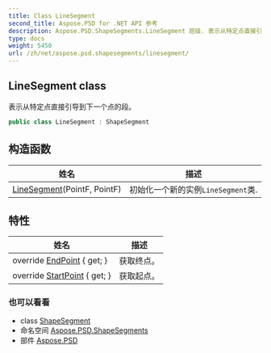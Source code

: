 ```yaml
---
title: Class LineSegment
second_title: Aspose.PSD for .NET API 参考
description: Aspose.PSD.ShapeSegments.LineSegment 班级. 表示从特定点直接引导到下一个点的段
type: docs
weight: 5450
url: /zh/net/aspose.psd.shapesegments/linesegment/
---
```

## LineSegment class

表示从特定点直接引导到下一个点的段。

```csharp
public class LineSegment : ShapeSegment
```

## 构造函数

| 姓名 | 描述 |
| --- | --- |
| [LineSegment](linesegment/)(PointF, PointF) | 初始化一个新的实例`LineSegment`类. |

## 特性

| 姓名 | 描述 |
| --- | --- |
| override [EndPoint](../../aspose.psd.shapesegments/linesegment/endpoint/) { get; } | 获取终点。 |
| override [StartPoint](../../aspose.psd.shapesegments/linesegment/startpoint/) { get; } | 获取起点。 |

### 也可以看看

* class [ShapeSegment](../../aspose.psd/shapesegment/)
* 命名空间 [Aspose.PSD.ShapeSegments](../../aspose.psd.shapesegments/)
* 部件 [Aspose.PSD](../../)


